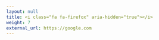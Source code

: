 ```yaml
---
layout: null
title: <i class="fa fa-firefox" aria-hidden="true"></i>
weight: 7
external_url: https://google.com
---
```

<!--title: <i class="fab fa-1x fa-github"></i> -->
